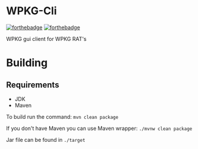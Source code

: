 # WPKG-Cli

[![forthebadge](https://forthebadge.com/images/badges/made-with-java.svg)](https://forthebadge.com)
[![forthebadge](https://forthebadge.com/images/badges/it-works-why.svg)](https://forthebadge.com)

WPKG gui client for WPKG RAT's

# Building
## Requirements
- JDK
- Maven

To build run the command: `mvn clean package`

If you don't have Maven you can use Maven wrapper: `./mvnw clean package`

Jar file can be found in `./target`
